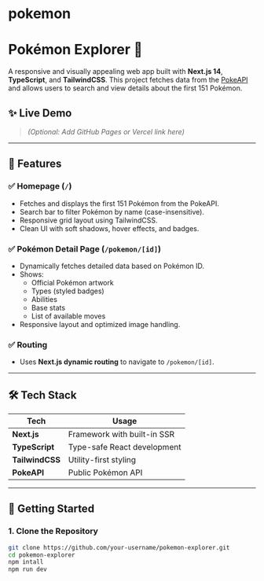 # pokemon

# Pokémon Explorer 🌟

A responsive and visually appealing web app built with **Next.js 14**, **TypeScript**, and **TailwindCSS**. This project fetches data from the [PokeAPI](https://pokeapi.co/) and allows users to search and view details about the first 151 Pokémon.

## ✨ Live Demo

> *(Optional: Add GitHub Pages or Vercel link here)*

---

## 📌 Features

### ✅ Homepage (`/`)
- Fetches and displays the first 151 Pokémon from the PokeAPI.
- Search bar to filter Pokémon by name (case-insensitive).
- Responsive grid layout using TailwindCSS.
- Clean UI with soft shadows, hover effects, and badges.

### ✅ Pokémon Detail Page (`/pokemon/[id]`)
- Dynamically fetches detailed data based on Pokémon ID.
- Shows:
  - Official Pokémon artwork
  - Types (styled badges)
  - Abilities
  - Base stats
  - List of available moves
- Responsive layout and optimized image handling.

### ✅ Routing
- Uses **Next.js dynamic routing** to navigate to `/pokemon/[id]`.

---

## 🛠️ Tech Stack

| Tech            | Usage                         |
|-----------------|-------------------------------|
| **Next.js**     | Framework with built-in SSR   |
| **TypeScript**  | Type-safe React development   |
| **TailwindCSS** | Utility-first styling         |
| **PokeAPI**     | Public Pokémon API            |

---

## 🚀 Getting Started

### 1. Clone the Repository
```bash
git clone https://github.com/your-username/pokemon-explorer.git
cd pokemon-explorer
npm intall
npm run dev
